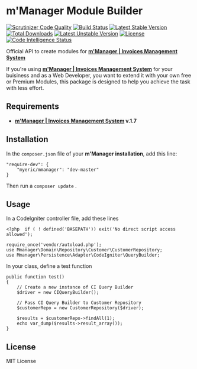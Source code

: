 # m'Manager Module Builder
[![Scrutinizer Code Quality](https://scrutinizer-ci.com/g/myEric/mmanager/badges/quality-score.png?b=master)](https://scrutinizer-ci.com/g/myEric/mmanager/?branch=master)
[![Build Status](https://travis-ci.org/myEric/mmanager.svg?branch=master)](https://travis-ci.org/myEric/mmanager)
[![Latest Stable Version](https://poser.pugx.org/myeric/mmanager/v/stable.svg)](https://packagist.org/packages/myeric/mmanager) [![Total Downloads](https://poser.pugx.org/myeric/mmanager/downloads.svg)](https://travis-ci.org/myEric/mmanager)
[![Latest Unstable Version](https://poser.pugx.org/myeric/mmanager/v/unstable.svg)](https://packagist.org/packages/myeric/mmanager) [![License](https://poser.pugx.org/myeric/mmanager/license.svg)](https://packagist.org/packages/myeric/mmanager)
[![Code Intelligence Status](https://scrutinizer-ci.com/g/myEric/mmanager/badges/code-intelligence.svg?b=master)](https://scrutinizer-ci.com/code-intelligence)

Official API to create modules for **[m'Manager | Invoices Management System](https://codecanyon.net/item/mmanager-invoices-management-system/19866435?s_rank=1)**

If you're using **[m'Manager | Invoices Management System](https://codecanyon.net/item/mmanager-invoices-management-system/19866435?s_rank=1)** for your buisiness and as a Web Developer, you want to extend it with your own free or Premium Modules, this package is designed to help you achieve the task with less effort.

## Requirements
* **[m'Manager | Invoices Management System](https://codecanyon.net/item/mmanager-invoices-management-system/19866435?s_rank=1) v.1.7**

## Installation
In the `composer.json` file of your **m'Manager installation**, add this line:
```
"require-dev": {
	"myeric/mmanager": "dev-master"
}
```

Then run a `composer update` .

## Usage
In a CodeIgniter controller file, add these lines

```
<?php  if ( ! defined('BASEPATH')) exit('No direct script access allowed');

require_once('vendor/autoload.php');
use Mmanager\Domain\Repository\Customer\CustomerRepository;
use Mmanager\Persistence\Adapter\CodeIgniter\QueryBuilder;

```

In your class, define a test function

```
public function test()
{
	// Create a new instance of CI Query Builder
	$driver = new CIQueryBuilder();

	// Pass CI Query Builder to Customer Repository
	$customerRepo = new CustomerRepository($driver);

	$results = $customerRepo->findAll(1);
	echo var_dump($results->result_array());
}

```

## License
MIT License